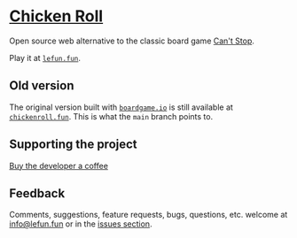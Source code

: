 # [Chicken Roll][lff]

Open source web alternative to the classic board game [Can't Stop][wiki].

Play it at [`lefun.fun`][lff].


## Old version

The original version built with [`boardgame.io`][bgio] is still available at [`chickenroll.fun`][crf].
This is what the `main` branch points to.


## Supporting the project

[Buy the developer a coffee][bmc]


## Feedback

Comments, suggestions, feature requests, bugs, questions, etc.
welcome at [info@lefun.fun][email] or in the [issues section][issues].



[lff]: https://lefun.fun
[crf]: https://chickenroll.fun
[wiki]: https://en.wikipedia.org/wiki/Can%27t_Stop_(board_game)
[email]: mailto:info@lefun.fun
[bmc]: https://www.buymeacoffee.com/simlmx
[issues]: https://github.com/simlmx/cantstop/issues
[bgio]: https://boardgame.io
